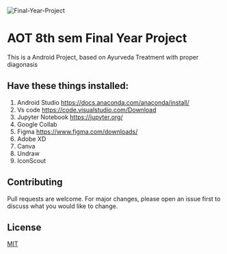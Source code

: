 ![Final-Year-Project](https://socialify.git.ci/raktimbar100/FinalSemester/png?description=1&font=Source%20Code%20Pro&forks=1&issues=1&pattern=Charlie%20Brown&pulls=0&theme=Dark)




# AOT 8th sem Final Year Project
This is a Android Project, based on Ayurveda Treatment with proper diagonasis














## Have these things installed:
1) Android Studio   https://docs.anaconda.com/anaconda/install/
2) Vs code https://code.visualstudio.com/Download
3) Jupyter Notebook  https://jupyter.org/
4) Google Collab
5) Figma  https://www.figma.com/downloads/
6) Adobe XD
7) Canva
8) Undraw
9) IconScout











## Contributing
Pull requests are welcome. For major changes, please open an issue first to discuss what you would like to change.

## License
[MIT](https://choosealicense.com/licenses/mit/)
